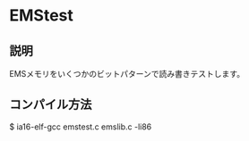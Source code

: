 # EMStest

## 説明
EMSメモリをいくつかのビットパターンで読み書きテストします。

## コンパイル方法
$ ia16-elf-gcc emstest.c emslib.c -li86
